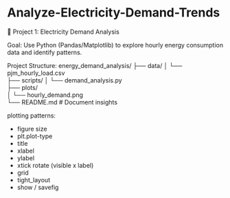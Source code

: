 # Analyze-Electricity-Demand-Trends

🔧 Project 1: Electricity Demand Analysis

Goal: Use Python (Pandas/Matplotlib) to explore hourly energy consumption data and identify patterns.

Project Structure:
energy_demand_analysis/
├── data/
│   └── pjm_hourly_load.csv  
├── scripts/
│   └── demand_analysis.py  
├── plots/  
│   └── hourly_demand.png  
└── README.md  # Document insights


plotting patterns:
- figure size
- plt.plot-type
- title
- xlabel
- ylabel
- xtick rotate (visible x label)
- grid
- tight_layout
- show / savefig